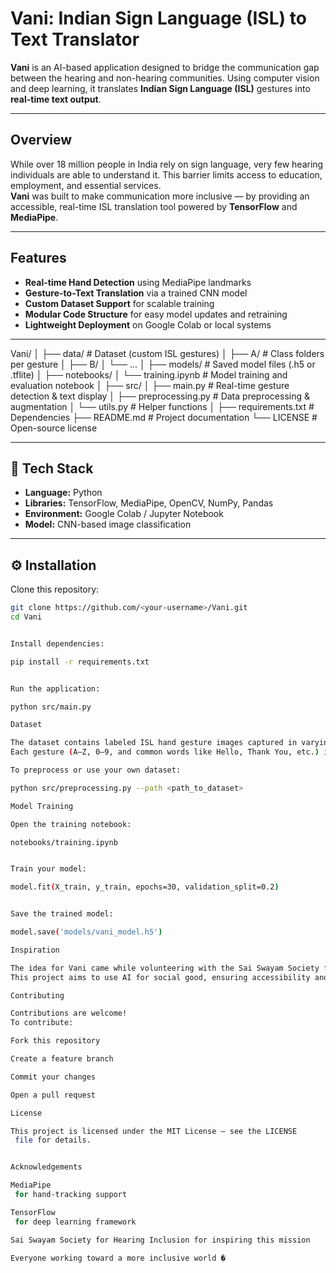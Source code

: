 # Vani: Indian Sign Language (ISL) to Text Translator

**Vani** is an AI-based application designed to bridge the communication gap between the hearing and non-hearing communities. Using computer vision and deep learning, it translates **Indian Sign Language (ISL)** gestures into **real-time text output**.

---

## Overview

While over 18 million people in India rely on sign language, very few hearing individuals are able to understand it. This barrier limits access to education, employment, and essential services.  
**Vani** was built to make communication more inclusive — by providing an accessible, real-time ISL translation tool powered by **TensorFlow** and **MediaPipe**.

---

##  Features

- **Real-time Hand Detection** using MediaPipe landmarks  
- **Gesture-to-Text Translation** via a trained CNN model  
-  **Custom Dataset Support** for scalable training  
-  **Modular Code Structure** for easy model updates and retraining  
-  **Lightweight Deployment** on Google Colab or local systems  

---
Vani/
│
├── data/ # Dataset (custom ISL gestures)
│ ├── A/ # Class folders per gesture
│ ├── B/
│ └── ...
│
├── models/ # Saved model files (.h5 or .tflite)
│
├── notebooks/
│ └── training.ipynb # Model training and evaluation notebook
│
├── src/
│ ├── main.py # Real-time gesture detection & text display
│ ├── preprocessing.py # Data preprocessing & augmentation
│ └── utils.py # Helper functions
│
├── requirements.txt # Dependencies
├── README.md # Project documentation
└── LICENSE # Open-source license


---

## 🧩 Tech Stack

- **Language:** Python  
- **Libraries:** TensorFlow, MediaPipe, OpenCV, NumPy, Pandas  
- **Environment:** Google Colab / Jupyter Notebook  
- **Model:** CNN-based image classification  

---

## ⚙️ Installation

Clone this repository:
```bash
git clone https://github.com/<your-username>/Vani.git
cd Vani


Install dependencies:

pip install -r requirements.txt


Run the application:

python src/main.py

Dataset

The dataset contains labeled ISL hand gesture images captured in varying lighting and angles.
Each gesture (A–Z, 0–9, and common words like Hello, Thank You, etc.) is stored in its respective folder.

To preprocess or use your own dataset:

python src/preprocessing.py --path <path_to_dataset>

Model Training

Open the training notebook:

notebooks/training.ipynb


Train your model:

model.fit(X_train, y_train, epochs=30, validation_split=0.2)


Save the trained model:

model.save('models/vani_model.h5')

Inspiration

The idea for Vani came while volunteering with the Sai Swayam Society for Hearing Inclusion, where I witnessed how deeply communication barriers affect the deaf community.
This project aims to use AI for social good, ensuring accessibility and inclusion for all.

Contributing

Contributions are welcome!
To contribute:

Fork this repository

Create a feature branch

Commit your changes

Open a pull request

License

This project is licensed under the MIT License — see the LICENSE
 file for details.


Acknowledgements

MediaPipe
 for hand-tracking support

TensorFlow
 for deep learning framework

Sai Swayam Society for Hearing Inclusion for inspiring this mission

Everyone working toward a more inclusive world �

